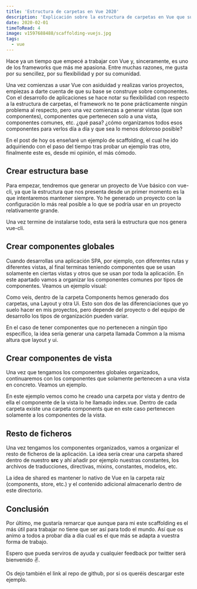 ```yaml
---
title: 'Estructura de carpetas en Vue 2020'
description: 'Explicación sobre la estructura de carpetas en Vue que suelo usar habitualmente.'
date: 2020-02-01
timeToRead: 4
image: v1597688488/scaffolding-vuejs.jpg
tags:
  - vue
---
```


Hace ya un tiempo que empecé a trabajar con <span class='vue'>Vue</span> y, sinceramente, es uno de los frameworks que más me apasiona. Entre muchas razones, me gusta por su sencillez, por su flexibilidad y por su comunidad.

Una vez comienzas a usar <span class='vue'>Vue</span> con asiduidad y realizas varios proyectos, empiezas a darte cuenta de que su base se construye sobre componentes. Con el desarrollo de aplicaciones se hace notar su flexibilidad con respecto a la estructura de carpetas, el framework no te pone prácticamente ningún problema al respecto, pero una vez comienzas a generar vistas (que son componentes), componentes que pertenecen solo a una vista, componentes comunes, etc. ¿qué pasa? ¿cómo organizamos todos esos componentes para verlos día a día y que sea lo menos doloroso posible?

En el post de hoy os enseñaré un ejemplo de scaffolding, el cual he ido adquiriendo con el paso del tiempo tras probar un ejemplo tras otro, finalmente este es, desde mi opinión, el más cómodo.

## Crear estructura base

Para empezar, tendremos que generar un proyecto de <span class='vue'>Vue</span> básico con <span class='code'>vue-cli</span>, ya que la estructura que nos presenta desde un primer momento es la que intentaremos mantener siempre. Yo he generado un proyecto con la configuración lo más real posible a lo que se podría usar en un proyecto relativamente grande.

<custom-image src="https://res.cloudinary.com/de5xzoviz/image/upload/v1596040025/scaffolding-vue/options-vue-cli.png" alt="opciones vue cli seleccionadas"></custom-image>

Una vez termine de instalarse todo, esta será la estructura que nos genera <span class='code'>vue-cli</span>.

<custom-image src="https://res.cloudinary.com/de5xzoviz/image/upload/v1596040025/scaffolding-vue/scaffolding-base.png" alt="estructura base proyecto vue"></custom-image>

## Crear componentes globales

Cuando desarrollas una aplicación SPA, por ejemplo, con diferentes rutas y diferentes vistas, al final terminas teniendo componentes que se usan solamente en ciertas vistas y otros que se usan por toda la aplicación. En este apartado vamos a organizar los componentes comunes por tipos de componentes. Veamos un ejemplo visual:

<custom-image src="https://res.cloudinary.com/de5xzoviz/image/upload/v1596040025/scaffolding-vue/scaffolding-global-components.png" alt="estructura componentes globales vue">
</custom-image>

Como veis, dentro de la carpeta <span class='code'>Components</span> hemos generado dos carpetas, una <span class='code'>Layout</span> y otra <span class='code'>Ui</span>. Esto son dos de las diferenciaciones que yo suelo hacer en mis proyectos, pero depende del proyecto o del equipo de desarrollo los tipos de organización pueden variar.

En el caso de tener componentes que no pertenecen a ningún tipo específico, la idea sería generar una carpeta llamada <span class='code'>Common</span> a la misma altura que layout y ui.

## Crear componentes de vista

Una vez que tengamos los componentes globales organizados, continuaremos con los componentes que solamente pertenecen a una vista en concreto. Veamos un ejemplo.

<custom-image src="https://res.cloudinary.com/de5xzoviz/image/upload/v1596040025/scaffolding-vue/scaffolding-views-components.png" alt="estructura componentes vista vue"></custom-image>

En este ejemplo vemos como he creado una carpeta por vista y dentro de ella el componente de la vista lo he llamado <span class='code'>index.vue</span>. Dentro de cada carpeta existe una carpeta <span class='code'>components</span> que en este caso pertenecen solamente a los componentes de la vista.

## Resto de ficheros

Una vez tengamos los componentes organizados, vamos a organizar el resto de ficheros de la aplicación. La idea sería crear una carpeta <span class='code'>shared</span> dentro de nuestro <strong>src</strong> y ahí añadir por ejemplo nuestras constantes, los archivos de traducciones, directivas, mixins, constantes, modelos, etc.

<custom-image src="https://res.cloudinary.com/de5xzoviz/image/upload/v1596040025/scaffolding-vue/scaffolding-rest-of-files.png" alt="estructura resto de ficheros vue">
</custom-image>

La idea de shared es mantener lo nativo de <span class='vue'>Vue</span> en la carpeta raíz (components, store, etc.) y el contenido adicional almacenarlo dentro de este directorio.

## Conclusión

Por último, me gustaría remarcar que aunque para mi este scaffolding es el más útil para trabajar no tiene que ser así para todo el mundo. Así que os animo a todos a probar día a día cual es el que más se adapta a vuestra forma de trabajo.

Espero que pueda serviros de ayuda y cualquier feedback por <the-link url='https://twitter.com/pablosirera'>twitter</the-link> será bienvenido ✌️.

Os dejo también el link al repo de <the-link url='https://github.com/pablosirera/scaffolding-vue'>github</the-link>, por si os queréis descargar este ejemplo.
